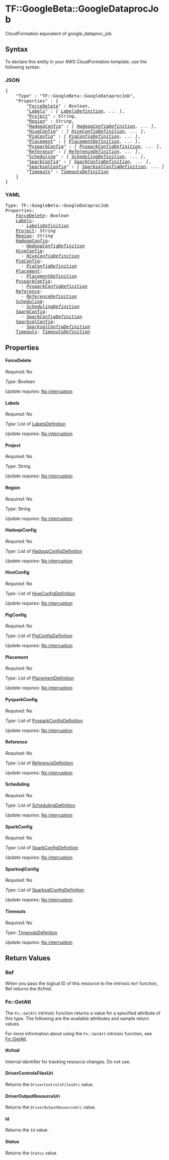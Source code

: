 # TF::GoogleBeta::GoogleDataprocJob

CloudFormation equivalent of google_dataproc_job

## Syntax

To declare this entity in your AWS CloudFormation template, use the following syntax:

### JSON

<pre>
{
    "Type" : "TF::GoogleBeta::GoogleDataprocJob",
    "Properties" : {
        "<a href="#forcedelete" title="ForceDelete">ForceDelete</a>" : <i>Boolean</i>,
        "<a href="#labels" title="Labels">Labels</a>" : <i>[ <a href="labelsdefinition.md">LabelsDefinition</a>, ... ]</i>,
        "<a href="#project" title="Project">Project</a>" : <i>String</i>,
        "<a href="#region" title="Region">Region</a>" : <i>String</i>,
        "<a href="#hadoopconfig" title="HadoopConfig">HadoopConfig</a>" : <i>[ <a href="hadoopconfigdefinition.md">HadoopConfigDefinition</a>, ... ]</i>,
        "<a href="#hiveconfig" title="HiveConfig">HiveConfig</a>" : <i>[ <a href="hiveconfigdefinition.md">HiveConfigDefinition</a>, ... ]</i>,
        "<a href="#pigconfig" title="PigConfig">PigConfig</a>" : <i>[ <a href="pigconfigdefinition.md">PigConfigDefinition</a>, ... ]</i>,
        "<a href="#placement" title="Placement">Placement</a>" : <i>[ <a href="placementdefinition.md">PlacementDefinition</a>, ... ]</i>,
        "<a href="#pysparkconfig" title="PysparkConfig">PysparkConfig</a>" : <i>[ <a href="pysparkconfigdefinition.md">PysparkConfigDefinition</a>, ... ]</i>,
        "<a href="#reference" title="Reference">Reference</a>" : <i>[ <a href="referencedefinition.md">ReferenceDefinition</a>, ... ]</i>,
        "<a href="#scheduling" title="Scheduling">Scheduling</a>" : <i>[ <a href="schedulingdefinition.md">SchedulingDefinition</a>, ... ]</i>,
        "<a href="#sparkconfig" title="SparkConfig">SparkConfig</a>" : <i>[ <a href="sparkconfigdefinition.md">SparkConfigDefinition</a>, ... ]</i>,
        "<a href="#sparksqlconfig" title="SparksqlConfig">SparksqlConfig</a>" : <i>[ <a href="sparksqlconfigdefinition.md">SparksqlConfigDefinition</a>, ... ]</i>,
        "<a href="#timeouts" title="Timeouts">Timeouts</a>" : <i><a href="timeoutsdefinition.md">TimeoutsDefinition</a></i>
    }
}
</pre>

### YAML

<pre>
Type: TF::GoogleBeta::GoogleDataprocJob
Properties:
    <a href="#forcedelete" title="ForceDelete">ForceDelete</a>: <i>Boolean</i>
    <a href="#labels" title="Labels">Labels</a>: <i>
      - <a href="labelsdefinition.md">LabelsDefinition</a></i>
    <a href="#project" title="Project">Project</a>: <i>String</i>
    <a href="#region" title="Region">Region</a>: <i>String</i>
    <a href="#hadoopconfig" title="HadoopConfig">HadoopConfig</a>: <i>
      - <a href="hadoopconfigdefinition.md">HadoopConfigDefinition</a></i>
    <a href="#hiveconfig" title="HiveConfig">HiveConfig</a>: <i>
      - <a href="hiveconfigdefinition.md">HiveConfigDefinition</a></i>
    <a href="#pigconfig" title="PigConfig">PigConfig</a>: <i>
      - <a href="pigconfigdefinition.md">PigConfigDefinition</a></i>
    <a href="#placement" title="Placement">Placement</a>: <i>
      - <a href="placementdefinition.md">PlacementDefinition</a></i>
    <a href="#pysparkconfig" title="PysparkConfig">PysparkConfig</a>: <i>
      - <a href="pysparkconfigdefinition.md">PysparkConfigDefinition</a></i>
    <a href="#reference" title="Reference">Reference</a>: <i>
      - <a href="referencedefinition.md">ReferenceDefinition</a></i>
    <a href="#scheduling" title="Scheduling">Scheduling</a>: <i>
      - <a href="schedulingdefinition.md">SchedulingDefinition</a></i>
    <a href="#sparkconfig" title="SparkConfig">SparkConfig</a>: <i>
      - <a href="sparkconfigdefinition.md">SparkConfigDefinition</a></i>
    <a href="#sparksqlconfig" title="SparksqlConfig">SparksqlConfig</a>: <i>
      - <a href="sparksqlconfigdefinition.md">SparksqlConfigDefinition</a></i>
    <a href="#timeouts" title="Timeouts">Timeouts</a>: <i><a href="timeoutsdefinition.md">TimeoutsDefinition</a></i>
</pre>

## Properties

#### ForceDelete

_Required_: No

_Type_: Boolean

_Update requires_: [No interruption](https://docs.aws.amazon.com/AWSCloudFormation/latest/UserGuide/using-cfn-updating-stacks-update-behaviors.html#update-no-interrupt)

#### Labels

_Required_: No

_Type_: List of <a href="labelsdefinition.md">LabelsDefinition</a>

_Update requires_: [No interruption](https://docs.aws.amazon.com/AWSCloudFormation/latest/UserGuide/using-cfn-updating-stacks-update-behaviors.html#update-no-interrupt)

#### Project

_Required_: No

_Type_: String

_Update requires_: [No interruption](https://docs.aws.amazon.com/AWSCloudFormation/latest/UserGuide/using-cfn-updating-stacks-update-behaviors.html#update-no-interrupt)

#### Region

_Required_: No

_Type_: String

_Update requires_: [No interruption](https://docs.aws.amazon.com/AWSCloudFormation/latest/UserGuide/using-cfn-updating-stacks-update-behaviors.html#update-no-interrupt)

#### HadoopConfig

_Required_: No

_Type_: List of <a href="hadoopconfigdefinition.md">HadoopConfigDefinition</a>

_Update requires_: [No interruption](https://docs.aws.amazon.com/AWSCloudFormation/latest/UserGuide/using-cfn-updating-stacks-update-behaviors.html#update-no-interrupt)

#### HiveConfig

_Required_: No

_Type_: List of <a href="hiveconfigdefinition.md">HiveConfigDefinition</a>

_Update requires_: [No interruption](https://docs.aws.amazon.com/AWSCloudFormation/latest/UserGuide/using-cfn-updating-stacks-update-behaviors.html#update-no-interrupt)

#### PigConfig

_Required_: No

_Type_: List of <a href="pigconfigdefinition.md">PigConfigDefinition</a>

_Update requires_: [No interruption](https://docs.aws.amazon.com/AWSCloudFormation/latest/UserGuide/using-cfn-updating-stacks-update-behaviors.html#update-no-interrupt)

#### Placement

_Required_: No

_Type_: List of <a href="placementdefinition.md">PlacementDefinition</a>

_Update requires_: [No interruption](https://docs.aws.amazon.com/AWSCloudFormation/latest/UserGuide/using-cfn-updating-stacks-update-behaviors.html#update-no-interrupt)

#### PysparkConfig

_Required_: No

_Type_: List of <a href="pysparkconfigdefinition.md">PysparkConfigDefinition</a>

_Update requires_: [No interruption](https://docs.aws.amazon.com/AWSCloudFormation/latest/UserGuide/using-cfn-updating-stacks-update-behaviors.html#update-no-interrupt)

#### Reference

_Required_: No

_Type_: List of <a href="referencedefinition.md">ReferenceDefinition</a>

_Update requires_: [No interruption](https://docs.aws.amazon.com/AWSCloudFormation/latest/UserGuide/using-cfn-updating-stacks-update-behaviors.html#update-no-interrupt)

#### Scheduling

_Required_: No

_Type_: List of <a href="schedulingdefinition.md">SchedulingDefinition</a>

_Update requires_: [No interruption](https://docs.aws.amazon.com/AWSCloudFormation/latest/UserGuide/using-cfn-updating-stacks-update-behaviors.html#update-no-interrupt)

#### SparkConfig

_Required_: No

_Type_: List of <a href="sparkconfigdefinition.md">SparkConfigDefinition</a>

_Update requires_: [No interruption](https://docs.aws.amazon.com/AWSCloudFormation/latest/UserGuide/using-cfn-updating-stacks-update-behaviors.html#update-no-interrupt)

#### SparksqlConfig

_Required_: No

_Type_: List of <a href="sparksqlconfigdefinition.md">SparksqlConfigDefinition</a>

_Update requires_: [No interruption](https://docs.aws.amazon.com/AWSCloudFormation/latest/UserGuide/using-cfn-updating-stacks-update-behaviors.html#update-no-interrupt)

#### Timeouts

_Required_: No

_Type_: <a href="timeoutsdefinition.md">TimeoutsDefinition</a>

_Update requires_: [No interruption](https://docs.aws.amazon.com/AWSCloudFormation/latest/UserGuide/using-cfn-updating-stacks-update-behaviors.html#update-no-interrupt)

## Return Values

### Ref

When you pass the logical ID of this resource to the intrinsic `Ref` function, Ref returns the tfcfnid.

### Fn::GetAtt

The `Fn::GetAtt` intrinsic function returns a value for a specified attribute of this type. The following are the available attributes and sample return values.

For more information about using the `Fn::GetAtt` intrinsic function, see [Fn::GetAtt](https://docs.aws.amazon.com/AWSCloudFormation/latest/UserGuide/intrinsic-function-reference-getatt.html).

#### tfcfnid

Internal identifier for tracking resource changes. Do not use.

#### DriverControlsFilesUri

Returns the <code>DriverControlsFilesUri</code> value.

#### DriverOutputResourceUri

Returns the <code>DriverOutputResourceUri</code> value.

#### Id

Returns the <code>Id</code> value.

#### Status

Returns the <code>Status</code> value.

